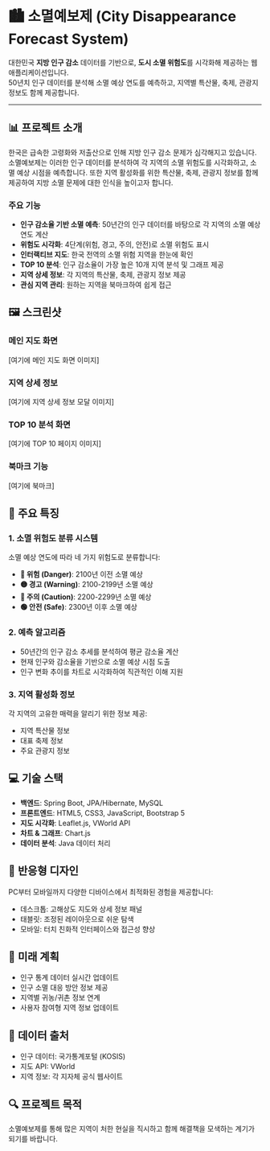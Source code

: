 # 🏙️ 소멸예보제 (City Disappearance Forecast System)
대한민국 **지방 인구 감소** 데이터를 기반으로, **도시 소멸 위험도**를 시각화해 제공하는 웹 애플리케이션입니다.  
50년치 인구 데이터를 분석해 소멸 예상 연도를 예측하고, 지역별 특산물, 축제, 관광지 정보도 함께 제공합니다.

---

## 📊 프로젝트 소개

한국은 급속한 고령화와 저출산으로 인해 지방 인구 감소 문제가 심각해지고 있습니다. 소멸예보제는 이러한 인구 데이터를 분석하여 각 지역의 소멸 위험도를 시각화하고, 소멸 예상 시점을 예측합니다. 또한 지역 활성화를 위한 특산물, 축제, 관광지 정보를 함께 제공하여 지방 소멸 문제에 대한 인식을 높이고자 합니다.

### 주요 기능

- **인구 감소율 기반 소멸 예측**: 50년간의 인구 데이터를 바탕으로 각 지역의 소멸 예상 연도 계산
- **위험도 시각화**: 4단계(위험, 경고, 주의, 안전)로 소멸 위험도 표시
- **인터랙티브 지도**: 한국 전역의 소멸 위험 지역을 한눈에 확인
- **TOP 10 분석**: 인구 감소율이 가장 높은 10개 지역 분석 및 그래프 제공
- **지역 상세 정보**: 각 지역의 특산물, 축제, 관광지 정보 제공
- **관심 지역 관리**: 원하는 지역을 북마크하여 쉽게 접근

## 🖼️ 스크린샷

### 메인 지도 화면
[여기에 메인 지도 화면 이미지]

### 지역 상세 정보
[여기에 지역 상세 정보 모달 이미지]

### TOP 10 분석 화면
[여기에 TOP 10 페이지 이미지]

### 북마크 기능
[여기에 북마크]

## 🌟 주요 특징

### 1. 소멸 위험도 분류 시스템

소멸 예상 연도에 따라 네 가지 위험도로 분류합니다:

- **🔴 위험 (Danger)**: 2100년 이전 소멸 예상
- **🟡 경고 (Warning)**: 2100-2199년 소멸 예상
- **🔵 주의 (Caution)**: 2200-2299년 소멸 예상
- **🟢 안전 (Safe)**: 2300년 이후 소멸 예상

### 2. 예측 알고리즘

- 50년간의 인구 감소 추세를 분석하여 평균 감소율 계산
- 현재 인구와 감소율을 기반으로 소멸 예상 시점 도출
- 인구 변화 추이를 차트로 시각화하여 직관적인 이해 지원

### 3. 지역 활성화 정보

각 지역의 고유한 매력을 알리기 위한 정보 제공:
- 지역 특산물 정보
- 대표 축제 정보
- 주요 관광지 정보

## 💻 기술 스택

- **백엔드**: Spring Boot, JPA/Hibernate, MySQL
- **프론트엔드**: HTML5, CSS3, JavaScript, Bootstrap 5
- **지도 시각화**: Leaflet.js, VWorld API
- **차트 & 그래프**: Chart.js
- **데이터 분석**: Java 데이터 처리

## 📱 반응형 디자인

PC부터 모바일까지 다양한 디바이스에서 최적화된 경험을 제공합니다:
- 데스크톱: 고해상도 지도와 상세 정보 패널
- 태블릿: 조정된 레이아웃으로 쉬운 탐색
- 모바일: 터치 친화적 인터페이스와 접근성 향상

## 🌱 미래 계획

- 인구 통계 데이터 실시간 업데이트
- 인구 소멸 대응 방안 정보 제공
- 지역별 귀농/귀촌 정보 연계
- 사용자 참여형 지역 정보 업데이트

## 📝 데이터 출처

- 인구 데이터: 국가통계포털 (KOSIS)
- 지도 API: VWorld
- 지역 정보: 각 지자체 공식 웹사이트



## 🔍 프로젝트 목적

소멸예보제를 통해 많은 지역이 처한 현실을 직시하고 함께 해결책을 모색하는 계기가 되기를 바랍니다.
